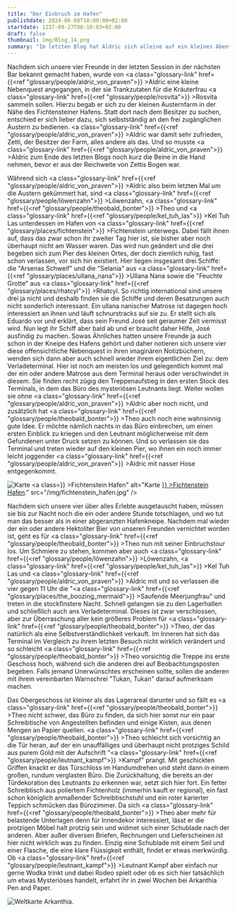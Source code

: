 ```yaml
---
title: "Der Einbruch im Hafen"
publishdate: 2024-06-08T10:00:00+02:00
startdate: 1237-09-27T00:10:03+02:00
draft: false
thumbnail: img/Blog_14.png
summary: "Im letzten Blog hat Aldric sich alleine auf ein kleines Abenteuer aufgemacht. Dabei hat er die Austernfarm in der Nähe des Fichtensteiner Hafens erkundet und auch deren Inhaber Zetti kennengelernt. Heute erfahren wir, was unsere anderen drei Freunde in der Zwischenzeit getrieben haben. Warum das alles in einem Einbruch geendet hat, erfahrt ihr hier:"
---
```


Nachdem sich unsere vier Freunde in der letzten Session in der nächsten Bar bekannt gemacht haben, wurde von <a class="glossary-link" href={{<ref "glossary/people/aldric_von_praven">}} >Aldric</a> eine kleine Nebenquest angegangen, in der sie Trankzutaten für die Kräuterfrau <a class="glossary-link" href={{<ref "glossary/people/rosvita">}} >Rosvita</a> sammeln sollen. Hierzu begab er sich zu der kleinen Austernfarm in der Nähe des Fichtensteiner Hafens. Statt dort nach dem Besitzer zu suchen, entschied er sich lieber dazu, sich selbstständig an den frei zugänglichen Austern zu bedienen. <a class="glossary-link" href={{<ref "glossary/people/aldric_von_praven">}} >Aldric</a> war damit sehr zufrieden, Zetti, der Besitzer der Farm, alles andere als das. Und so musste <a class="glossary-link" href={{<ref "glossary/people/aldric_von_praven">}} >Aldric</a> zum Ende des letzten Blogs noch kurz die Beine in die Hand nehmen, bevor er aus der Reichweite von Zettis Bogen war.

Während sich <a class="glossary-link" href={{<ref "glossary/people/aldric_von_praven">}} >Aldric</a> also beim letzten Mal um die Austern gekümmert hat, sind <a class="glossary-link" href={{<ref "glossary/people/löwenzahn">}} >Löwenzahn</a>, <a class="glossary-link" href={{<ref "glossary/people/theobald_bonter">}} >Theo</a> und <a class="glossary-link" href={{<ref "glossary/people/kel_tuh_las">}} >Kel Tuh Las</a> unterdessen im Hafen von <a class="glossary-link" href={{<ref "glossary/places/fichtenstein">}} >Fichtenstein</a> unterwegs. Dabei fällt ihnen auf, dass das zwar schon ihr zweiter Tag hier ist, sie bisher aber noch überhaupt nicht am Wasser waren. Das wird nun geändert und die drei begeben sich zum Pier des kleinen Ortes, der doch ziemlich ruhig, fast schon verlassen, vor sich hin existiert. Hier liegen insgesamt drei Schiffe: die "Arsenas Schweif" und die "Selania" aus <a class="glossary-link" href={{<ref "glossary/places/ullana_nana">}} >Ullana Nana</a> sowie die "Feuchte Grotte" aus <a class="glossary-link" href={{<ref "glossary/places/rhatcyl">}} >Rhatcyl</a>. So richtig international sind unsere drei ja nicht und deshalb finden sie die Schiffe und deren Besatzungen auch nicht sonderlich interessant. Ein ullana nanischer Matrose ist dagegen hoch interessiert an ihnen und läuft schnurstracks auf sie zu. Er stellt sich als Eduardo vor und erklärt, dass sein Freund José seit geraumer Zeit vermisst wird. Nun legt ihr Schiff aber bald ab und er braucht daher Hilfe, José ausfindig zu machen. Sowas Ähnliches hatten unsere Freunde ja auch schon in der Kneipe des Hafens gehört und daher notieren sich unsere vier diese offensichtliche Nebenquest in ihren imaginären Notizbüchern, wenden sich dann aber auch schnell wieder ihrem eigentlichen Ziel zu: dem Verladeterminal. Hier ist noch am meisten los und gelegentlich kommt mal der ein oder andere Matrose aus dem Terminal heraus oder verschwindet in diesem. Sie finden recht zügig den Treppenaufstieg in den ersten Stock des Terminals, in dem das Büro des mysteriösen Leutnants liegt. Weiter wollen sie ohne <a class="glossary-link" href={{<ref "glossary/people/aldric_von_praven">}} >Aldric</a> aber noch nicht, und zusätzlich hat <a class="glossary-link" href={{<ref "glossary/people/theobald_bonter">}} >Theo</a> auch noch eine wahnsinnig gute Idee. Er möchte nämlich nachts in das Büro einbrechen, um einen ersten Einblick zu kriegen und den Leutnant möglicherweise mit dem Gefundenen unter Druck setzen zu können. Und so verlassen sie das Terminal und treten wieder auf den kleinen Pier, wo ihnen ein noch immer leicht joggender <a class="glossary-link" href={{<ref "glossary/people/aldric_von_praven">}} >Aldric</a> mit nasser Hose entgegenkommt.

<div class="img-max center">
  <img class="img-fluid rounded" title="Karte <a class="glossary-link" href={{<ref "glossary/places/fichtenstein_harbor">}} >Fichtenstein Hafen</a>" alt="Karte <a class="glossary-link" href={{<ref "glossary/places/fichtenstein_harbor">}} >Fichtenstein Hafen</a>." src="/img/fichtenstein_hafen.jpg" />
</div>

Nachdem sich unsere vier über alles Erlebte ausgetauscht haben, müssen sie bis zur Nacht noch die ein oder andere Stunde totschlagen, und wo tut man das besser als in einer abgeranzten Hafenkneipe. Nachdem mal wieder der ein oder andere Hektoliter Bier von unseren Freunden vernichtet worden ist, geht es für <a class="glossary-link" href={{<ref "glossary/people/theobald_bonter">}} >Theo</a> nun mit seiner Einbruchstour los. Um Schmiere zu stehen, kommen aber auch <a class="glossary-link" href={{<ref "glossary/people/löwenzahn">}} >Löwenzahn</a>, <a class="glossary-link" href={{<ref "glossary/people/kel_tuh_las">}} >Kel Tuh Las</a> und <a class="glossary-link" href={{<ref "glossary/people/aldric_von_praven">}} >Aldric</a> mit und so verlassen die vier gegen 11 Uhr die "<a class="glossary-link" href={{<ref "glossary/places/the_boozing_mermaid">}} >Saufende Meerjungfrau</a>" und treten in die stockfinstere Nacht. Schnell gelangen sie zu den Lagerhallen und schließlich auch ans Verladeterminal. Dieses ist zwar verschlossen, aber zur Überraschung aller kein größeres Problem für <a class="glossary-link" href={{<ref "glossary/people/theobald_bonter">}} >Theo</a>, der das natürlich als eine Selbstverständlichkeit verkauft. Im Inneren hat sich das Terminal im Vergleich zu ihrem letzten Besuch nicht wirklich verändert und so schleicht <a class="glossary-link" href={{<ref "glossary/people/theobald_bonter">}} >Theo</a> vorsichtig die Treppe ins erste Geschoss hoch, während sich die anderen drei auf Beobachtungsposten begeben. Falls jemand Unerwünschtes erscheinen sollte, sollen die anderen mit ihrem vereinbarten Warnschrei "Tukan, Tukan" darauf aufmerksam machen.

Das Obergeschoss ist kleiner als das Lagerareal darunter und so fällt es <a class="glossary-link" href={{<ref "glossary/people/theobald_bonter">}} >Theo</a> nicht schwer, das Büro zu finden, da sich hier sonst nur ein paar Schreibtische von Angestellten befinden und einige Kisten, aus denen Mengen an Papier quellen. <a class="glossary-link" href={{<ref "glossary/people/theobald_bonter">}} >Theo</a> schleicht sich vorsichtig an die Tür heran, auf der ein unauffälliges und überhaupt nicht protziges Schild aus purem Gold mit der Aufschrift "<a class="glossary-link" href={{<ref "glossary/people/leutnant_kampf">}} >Kampf</a>" prangt. Mit geschickten Griffen knackt er das Türschloss im Handumdrehen und steht dann in einem großen, rundum verglasten Büro. Die Zurückhaltung, die bereits an der Türdekoration des Leutnants zu erkennen war, setzt sich hier fort. Ein fetter Schreibtisch aus poliertem Fichtenholz (immerhin kauft er regional), ein fast schon königlich anmaßender Schreibtischstuhl und ein roter karierter Teppich schmücken das Bürozimmer. Da sich <a class="glossary-link" href={{<ref "glossary/people/theobald_bonter">}} >Theo</a> aber mehr für belastende Unterlagen denn für Innendekor interessiert, lässt er die protzigen Möbel halt protzig sein und widmet sich einer Schublade nach der anderen. Aber außer diversen Briefen, Rechnungen und Lieferscheinen ist hier nicht wirklich was zu finden. Einzig eine Schublade mit einem Seil und einer Flasche, die eine klare Flüssigkeit enthält, findet er etwas merkwürdig. Ob <a class="glossary-link" href={{<ref "glossary/people/leutnant_kampf">}} >Leutnant Kampf</a> aber einfach nur gerne Wodka trinkt und dabei Rodeo spielt oder ob es sich hier tatsächlich um etwas Mysteriöses handelt, erfahrt ihr in zwei Wochen bei Arkanthia Pen and Paper.

<div class="img-max center">
  <img class="img-fluid" title="Weltkarte Arkanthia" alt="Weltkarte Arkanthia." src="/img/Arkanthia_Full_Map_Fichtenstein_Hafen.jpg" />
</div>


